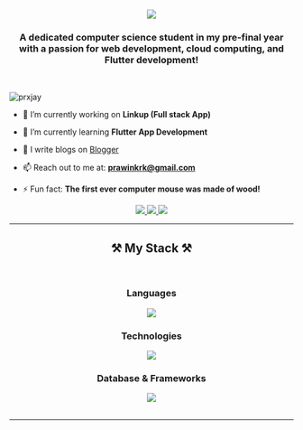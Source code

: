 <h1 align="center">
    <img src="https://readme-typing-svg.herokuapp.com/?font=Righteous&size=35&center=true&vCenter=true&width=500&height=70&duration=4000&lines=Hi+There!+👋;+I'm+Prawin!;" />
</h1>

<h3 align="center">A dedicated computer science student in my pre-final year with a passion for web development, cloud computing, and Flutter development!</h3>

<br/>

<p align="left"> <img src="https://komarev.com/ghpvc/?username=prxjay&label=Visitors&color=0e75b6&style=flat" alt="prxjay" /> </p>

- 🔭 I’m currently working on **Linkup (Full stack App)**

- 🌱 I’m currently learning **Flutter App Development**

- 📝 I  write blogs on [Blogger](https://prawinjayakhar.blogspot.com/)

- 📫 Reach out to me at: **prawinkrk@gmail.com**

- ⚡ Fun fact: **The first ever computer mouse was made of wood!**
 
<div align="center"> 
  <a href="mailto:prawinkrk@gmail.com">
    <img src="https://img.shields.io/badge/Gmail-333333?style=for-the-badge&logo=gmail&logoColor=red" />
  </a>
  <a href="https://www.linkedin.com/in/prawin-jayakhar-b16185250/" target="_blank">
    <img src="https://img.shields.io/badge/LinkedIn-0077B5?style=for-the-badge&logo=linkedin&logoColor=white" target="_blank" />
  </a>
  <a href="https://prxjay.github.io" target="_blank">
     <img src="https://img.shields.io/badge/Portfolio-FF5722?style=for-the-badge&logo=todoist&logoColor=white" target="_blank" /> <!-- sqlite, safari, google-chrome are other good icon options -->
  </a>
</div>

 <hr/>
 
<h2 align="center">⚒️ My Stack ⚒️</h2>
<br/>
<div align="center">
    <h3>Languages</h3>
        <img src="https://skillicons.dev/icons?i=python,c,cpp,java,html,css,javascript,react,mysql,nodejs" />
    <h3>Technologies</h3>
        <img src="https://skillicons.dev/icons?i=github,vscode,flutter,eclipse,ae,r" />
    <h3>Database & Frameworks</h3>
        <img src="https://skillicons.dev/icons?i=bootstrap,firebase" />
</div>

<br/>
<hr/>

